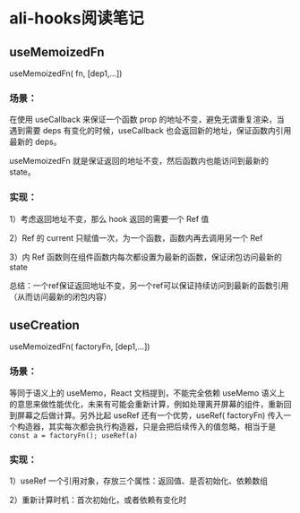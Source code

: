 # ali-hooks阅读笔记

## ****useMemoizedFn****

useMemoizedFn( fn, [dep1,…])

### 场景：

在使用 useCallback 来保证一个函数 prop 的地址不变，避免无谓重复渲染，当遇到需要 deps 有变化的时候，useCallback 也会返回新的地址，保证函数内引用最新的 deps。

useMemoizedFn 就是保证返回的地址不变，然后函数内也能访问到最新的 state。

### 实现：

1）考虑返回地址不变，那么 hook 返回的需要一个 Ref 值

2）Ref 的 current 只赋值一次，为一个函数，函数内再去调用另一个 Ref<Fcuntion>

3）内 Ref 函数则在组件函数内每次都设置为最新的函数，保证闭包访问最新的 state

总结：一个ref保证返回地址不变，另一个ref可以保证持续访问到最新的函数引用（从而访问最新的闭包内容）

## ****useCreation****

useMemoizedFn( factoryFn, [dep1,…])

### 场景：

等同于语义上的 useMemo，React 文档提到，不能完全依赖 useMemo 语义上的意思来做性能优化，未来有可能会重新计算，例如处理离开屏幕的组件，重新回到屏幕之后做计算。另外比起 useRef 还有一个优势，useRef( factoryFn) 传入一个构造器，其实每次都会执行构造器，只是会把后续传入的值忽略，相当于是 `const a = factoryFn(); useRef(a)` 

### 实现：

1）useRef 一个引用对象，存放三个属性：返回值、是否初始化、依赖数组

2）重新计算时机：首次初始化，或者依赖有变化时
